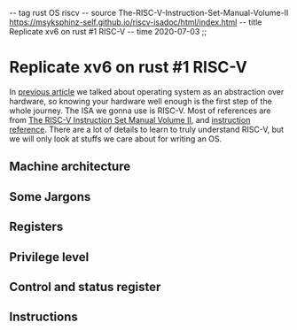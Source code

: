 -- tag rust OS riscv
-- source The-RISC-V-Instruction-Set-Manual-Volume-II
          https://msyksphinz-self.github.io/riscv-isadoc/html/index.html
-- title Replicate xv6 on rust #1 RISC-V
-- time 2020-07-03
;;
# Replicate xv6 on rust #1 RISC-V

In [previous article](http://www.url.com) we talked about operating system as an abstraction over hardware, so knowing your hardware well enough is the first step of the whole journey. The ISA we gonna use is RISC-V. Most of references are from [The RISC-V Instruction Set Manual Volume II](https://people.eecs.berkeley.edu/~krste/papers/riscv-privileged-v1.9.1.pdf), and [instruction reference](https://msyksphinz-self.github.io/riscv-isadoc/html/rvi.html#auipc). There are a lot of details to learn to truly understand RISC-V, but we will only look at stuffs we care about for writing an OS.

## Machine architecture

## Some Jargons

## Registers

## Privilege level

## Control and status register

## Instructions

